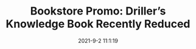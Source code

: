 ---
"title": "Bookstore Promo: Driller’s Knowledge Book Recently Reduced"
"date": "2021-9-2 11:1:19"
"feed_name": "IADC"
"feed_website": "https://www.iadc.org/"
"feed_rss": "https://www.iadc.org/feed/"
"link": "https://www.iadc.org/drillbits/bookstore-promo-drillers-knowledge-book-recently-reduced-for-fall-2021/"
"file": "_posts/-95fc32b3d71ce2886244e5fd695653312285b89c.md"
"accident": "0"
"drilling": "0"
---